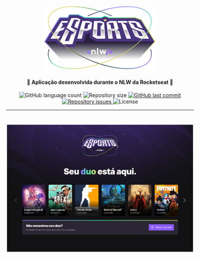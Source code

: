 <h1 align="center">
    <img alt="NLW-eSports" title="#NLW-eSports" src="readme/logo-nlw-esports.svg" width="300px" />
</h1>

<h4 align="center"> 
  🚀 Aplicação desenvolvida durante o NLW da Rocketseat 🚀
</h4>

<p align="center">
  <img alt="GitHub language count" src="https://img.shields.io/github/languages/count/EliasJuk/nlw-esports">	
  <img alt="Repository size" src="https://img.shields.io/github/repo-size/EliasJuk/nlw-esports">
	
  <a href="https://github.com/EliasJuk/nlw-esports/commits/master">
    <img alt="GitHub last commit" src="https://img.shields.io/github/last-commit/EliasJuk/nlw-esports">
  </a>
  
  <a href="https://github.com/EliasJuk/nlw-esports/issues">
    <img alt="Repository issues" src="https://img.shields.io/github/issues/EliasJuk/nlw-esports">
  </a>
  
  <img alt="License" src="https://img.shields.io/badge/license-MIT-brightgreen">
<p>

---

<h1 align="center">
    <img alt="landing-page" title="landing-page" src="readme/landing-page.png" width="500px" />
</h1>